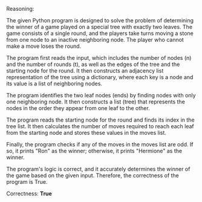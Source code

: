 Reasoning:

The given Python program is designed to solve the problem of determining the winner of a game played on a special tree with exactly two leaves. The game consists of a single round, and the players take turns moving a stone from one node to an inactive neighboring node. The player who cannot make a move loses the round.

The program first reads the input, which includes the number of nodes (n) and the number of rounds (t), as well as the edges of the tree and the starting node for the round. It then constructs an adjacency list representation of the tree using a dictionary, where each key is a node and its value is a list of neighboring nodes.

The program identifies the two leaf nodes (ends) by finding nodes with only one neighboring node. It then constructs a list (tree) that represents the nodes in the order they appear from one leaf to the other.

The program reads the starting node for the round and finds its index in the tree list. It then calculates the number of moves required to reach each leaf from the starting node and stores these values in the moves list.

Finally, the program checks if any of the moves in the moves list are odd. If so, it prints "Ron" as the winner; otherwise, it prints "Hermione" as the winner.

The program's logic is correct, and it accurately determines the winner of the game based on the given input. Therefore, the correctness of the program is True.

Correctness: **True**